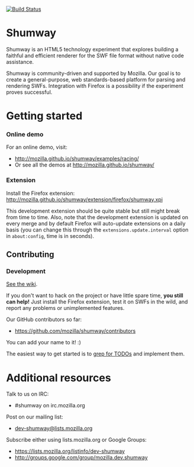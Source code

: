 [![Build Status](https://travis-ci.org/mozilla/shumway.svg?branch=nat)](https://travis-ci.org/mozilla/shumway)

# Shumway

Shumway is an HTML5 technology experiment that explores building a faithful
and efficient renderer for the SWF file format without native code
assistance.

Shumway is community-driven and supported by Mozilla. Our goal is to
create a general-purpose, web standards-based platform for parsing and
rendering SWFs. Integration with Firefox is a possibility if the experiment
proves successful.

# Getting started

### Online demo

For an online demo, visit:

+ http://mozilla.github.io/shumway/examples/racing/
+ Or see all the demos at http://mozilla.github.io/shumway/

### Extension

Install the Firefox extension: http://mozilla.github.io/shumway/extension/firefox/shumway.xpi

This development extension should be quite stable but still might break from time to time.
Also, note that the development extension is updated on every merge and by default Firefox will
auto-update extensions on a daily basis (you can change this through the 
`extensions.update.interval` option in `about:config`, time is in seconds).

## Contributing

### Development
[See the wiki](https://github.com/mozilla/shumway/wiki).

If you don't want to hack on the project or have little spare time, __you still
can help!__ Just install the Firefox extension, test it on SWFs in the wild,
and report any problems or unimplemented features.

Our GitHub contributors so far:

+ https://github.com/mozilla/shumway/contributors

You can add your name to it! :)

The easiest way to get started is to [grep for TODOs](https://github.com/mozilla/shumway/search?q=TODO&ref=cmdform) and implement them.

# Additional resources

Talk to us on IRC:

+ #shumway on irc.mozilla.org

Post on our mailing list:

+ dev-shumway@lists.mozilla.org

Subscribe either using lists.mozilla.org or Google Groups: 
  
+ https://lists.mozilla.org/listinfo/dev-shumway
+ http://groups.google.com/group/mozilla.dev.shumway
